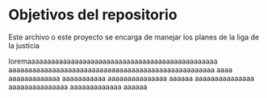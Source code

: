 # Objetivos del repositorio

Este archivo o este proyecto se encarga de manejar los planes de la liga de la justicia 

loremaaaaaaaaaaaaaaaaaaaaaaaaaaaaaaaaaaaaaaaaaaaaaaaa
aaaaaaaaaaaaaaaaaaaaaaaaaaaaaaaaaaaaaaaaaaaaaaaaaaaa
aaaa aaaaaaaaaaaaa aaaaaaaaaaa aaaaaaaaaaaaaaa aaaaaa
aaaaaaaaaaaaaaa aaaaaaaaaaaaaaa aaaaaaaaaaaaa aaaaaa
